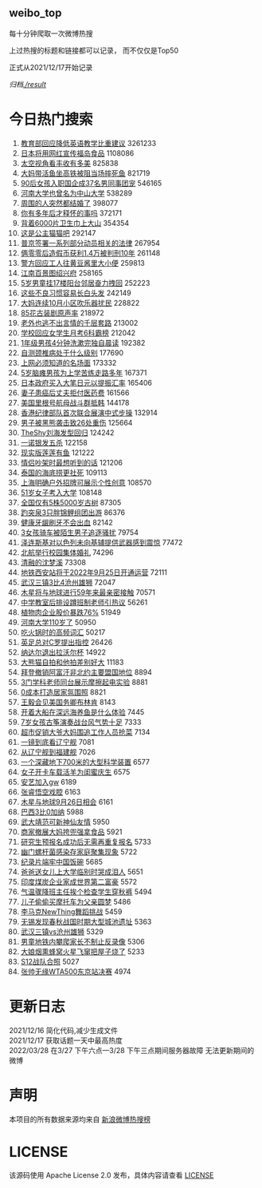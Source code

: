 weibo_top  
---
每十分钟爬取一次微博热搜  

上过热搜的标题和链接都可以记录， 而不仅仅是Top50

正式从2021/12/17开始记录  

*归档[./result](./result/)*

# 今日热门搜索  
1. [教育部回应降低英语教学比重建议](https://s.weibo.com//weibo?q=%23%E6%95%99%E8%82%B2%E9%83%A8%E5%9B%9E%E5%BA%94%E9%99%8D%E4%BD%8E%E8%8B%B1%E8%AF%AD%E6%95%99%E5%AD%A6%E6%AF%94%E9%87%8D%E5%BB%BA%E8%AE%AE%23&t=31&band_rank=1&Refer=top) 3261233
2. [日本将用网红宣传福岛食品](https://s.weibo.com//weibo?q=%23%E6%97%A5%E6%9C%AC%E5%B0%86%E7%94%A8%E7%BD%91%E7%BA%A2%E5%AE%A3%E4%BC%A0%E7%A6%8F%E5%B2%9B%E9%A3%9F%E5%93%81%23&t=31&band_rank=1&Refer=top) 1108086
3. [太空视角看丰收有多美](https://s.weibo.com//weibo?q=%23%E5%A4%AA%E7%A9%BA%E8%A7%86%E8%A7%92%E7%9C%8B%E4%B8%B0%E6%94%B6%E6%9C%89%E5%A4%9A%E7%BE%8E%23&t=31&band_rank=3&Refer=top) 825838
4. [大妈带活鱼坐高铁被阻当场摔死鱼](https://s.weibo.com//weibo?q=%23%E5%A4%A7%E5%A6%88%E5%B8%A6%E6%B4%BB%E9%B1%BC%E5%9D%90%E9%AB%98%E9%93%81%E8%A2%AB%E9%98%BB%E5%BD%93%E5%9C%BA%E6%91%94%E6%AD%BB%E9%B1%BC%23&t=31&band_rank=4&Refer=top) 821719
5. [90后女孩入职国企成37名男同事团宠](https://s.weibo.com//weibo?q=%2390%E5%90%8E%E5%A5%B3%E5%AD%A9%E5%85%A5%E8%81%8C%E5%9B%BD%E4%BC%81%E6%88%9037%E5%90%8D%E7%94%B7%E5%90%8C%E4%BA%8B%E5%9B%A2%E5%AE%A0%23&t=31&band_rank=5&Refer=top) 546165
6. [河南大学也曾名为中山大学](https://s.weibo.com//weibo?q=%23%E6%B2%B3%E5%8D%97%E5%A4%A7%E5%AD%A6%E4%B9%9F%E6%9B%BE%E5%90%8D%E4%B8%BA%E4%B8%AD%E5%B1%B1%E5%A4%A7%E5%AD%A6%23&t=31&band_rank=2&Refer=top) 538289
7. [周围的人突然都结婚了](https://s.weibo.com//weibo?q=%23%E5%91%A8%E5%9B%B4%E7%9A%84%E4%BA%BA%E7%AA%81%E7%84%B6%E9%83%BD%E7%BB%93%E5%A9%9A%E4%BA%86%23&t=31&band_rank=6&Refer=top) 398077
8. [你有多年后才释怀的事吗](https://s.weibo.com//weibo?q=%23%E4%BD%A0%E6%9C%89%E5%A4%9A%E5%B9%B4%E5%90%8E%E6%89%8D%E9%87%8A%E6%80%80%E7%9A%84%E4%BA%8B%E5%90%97%23&t=31&band_rank=8&Refer=top) 372171
9. [背着6000片卫生巾上大山](https://s.weibo.com//weibo?q=%23%E8%83%8C%E7%9D%806000%E7%89%87%E5%8D%AB%E7%94%9F%E5%B7%BE%E4%B8%8A%E5%A4%A7%E5%B1%B1%23&t=31&band_rank=9&Refer=top) 354354
10. [这是公主猫猫吧](https://s.weibo.com//weibo?q=%23%E8%BF%99%E6%98%AF%E5%85%AC%E4%B8%BB%E7%8C%AB%E7%8C%AB%E5%90%A7%23&t=31&band_rank=8&Refer=top) 292147
11. [普京签署一系列部分动员相关的法律](https://s.weibo.com//weibo?q=%23%E6%99%AE%E4%BA%AC%E7%AD%BE%E7%BD%B2%E4%B8%80%E7%B3%BB%E5%88%97%E9%83%A8%E5%88%86%E5%8A%A8%E5%91%98%E7%9B%B8%E5%85%B3%E7%9A%84%E6%B3%95%E5%BE%8B%23&t=31&band_rank=12&Refer=top) 267954
12. [俩零零后造假币获利1.4万被判刑10年](https://s.weibo.com//weibo?q=%23%E4%BF%A9%E9%9B%B6%E9%9B%B6%E5%90%8E%E9%80%A0%E5%81%87%E5%B8%81%E8%8E%B7%E5%88%A91.4%E4%B8%87%E8%A2%AB%E5%88%A4%E5%88%9110%E5%B9%B4%23&t=31&band_rank=5&Refer=top) 261148
13. [警方回应工人往黄豆酱里大小便](https://s.weibo.com//weibo?q=%23%E8%AD%A6%E6%96%B9%E5%9B%9E%E5%BA%94%E5%B7%A5%E4%BA%BA%E5%BE%80%E9%BB%84%E8%B1%86%E9%85%B1%E9%87%8C%E5%A4%A7%E5%B0%8F%E4%BE%BF%23&t=31&band_rank=13&Refer=top) 259813
14. [江南百景图绍兴府](https://s.weibo.com//weibo?q=%23%E6%B1%9F%E5%8D%97%E7%99%BE%E6%99%AF%E5%9B%BE%E7%BB%8D%E5%85%B4%E5%BA%9C%23&t=31&band_rank=14&Refer=top) 258165
15. [5岁男童挂17楼阳台邻居奋力拽回](https://s.weibo.com//weibo?q=%235%E5%B2%81%E7%94%B7%E7%AB%A5%E6%8C%8217%E6%A5%BC%E9%98%B3%E5%8F%B0%E9%82%BB%E5%B1%85%E5%A5%8B%E5%8A%9B%E6%8B%BD%E5%9B%9E%23&t=31&band_rank=12&Refer=top) 252223
16. [这些不良习惯容易长白头发](https://s.weibo.com//weibo?q=%23%E8%BF%99%E4%BA%9B%E4%B8%8D%E8%89%AF%E4%B9%A0%E6%83%AF%E5%AE%B9%E6%98%93%E9%95%BF%E7%99%BD%E5%A4%B4%E5%8F%91%23&t=31&band_rank=15&Refer=top) 242149
17. [大妈连续10月小区吹乐器扰民](https://s.weibo.com//weibo?q=%23%E5%A4%A7%E5%A6%88%E8%BF%9E%E7%BB%AD10%E6%9C%88%E5%B0%8F%E5%8C%BA%E5%90%B9%E4%B9%90%E5%99%A8%E6%89%B0%E6%B0%91%23&t=31&band_rank=7&Refer=top) 228822
18. [85花古装剧原声率](https://s.weibo.com//weibo?q=%2385%E8%8A%B1%E5%8F%A4%E8%A3%85%E5%89%A7%E5%8E%9F%E5%A3%B0%E7%8E%87%23&t=31&band_rank=13&Refer=top) 218972
19. [老外也逃不出言情的千层套路](https://s.weibo.com//weibo?q=%23%E8%80%81%E5%A4%96%E4%B9%9F%E9%80%83%E4%B8%8D%E5%87%BA%E8%A8%80%E6%83%85%E7%9A%84%E5%8D%83%E5%B1%82%E5%A5%97%E8%B7%AF%23&t=31&band_rank=18&Refer=top) 213002
20. [学校回应女学生月考6科霸榜](https://s.weibo.com//weibo?q=%23%E5%AD%A6%E6%A0%A1%E5%9B%9E%E5%BA%94%E5%A5%B3%E5%AD%A6%E7%94%9F%E6%9C%88%E8%80%836%E7%A7%91%E9%9C%B8%E6%A6%9C%23&t=31&band_rank=8&Refer=top) 212042
21. [1年级男孩4分钟洗漱完独自晨读](https://s.weibo.com//weibo?q=%231%E5%B9%B4%E7%BA%A7%E7%94%B7%E5%AD%A94%E5%88%86%E9%92%9F%E6%B4%97%E6%BC%B1%E5%AE%8C%E7%8B%AC%E8%87%AA%E6%99%A8%E8%AF%BB%23&t=31&band_rank=20&Refer=top) 192382
22. [自测颈椎病处于什么级别](https://s.weibo.com//weibo?q=%23%E8%87%AA%E6%B5%8B%E9%A2%88%E6%A4%8E%E7%97%85%E5%A4%84%E4%BA%8E%E4%BB%80%E4%B9%88%E7%BA%A7%E5%88%AB%23&t=31&band_rank=22&Refer=top) 177690
23. [上网必须知道的名场面](https://s.weibo.com//weibo?q=%23%E4%B8%8A%E7%BD%91%E5%BF%85%E9%A1%BB%E7%9F%A5%E9%81%93%E7%9A%84%E5%90%8D%E5%9C%BA%E9%9D%A2%23&t=31&band_rank=23&Refer=top) 173332
24. [5岁脑瘫男孩为上学苦练走路多年](https://s.weibo.com//weibo?q=%235%E5%B2%81%E8%84%91%E7%98%AB%E7%94%B7%E5%AD%A9%E4%B8%BA%E4%B8%8A%E5%AD%A6%E8%8B%A6%E7%BB%83%E8%B5%B0%E8%B7%AF%E5%A4%9A%E5%B9%B4%23&t=31&band_rank=10&Refer=top) 167371
25. [日本政府买入大笔日元以提振汇率](https://s.weibo.com//weibo?q=%23%E6%97%A5%E6%9C%AC%E6%94%BF%E5%BA%9C%E4%B9%B0%E5%85%A5%E5%A4%A7%E7%AC%94%E6%97%A5%E5%85%83%E4%BB%A5%E6%8F%90%E6%8C%AF%E6%B1%87%E7%8E%87%23&t=31&band_rank=11&Refer=top) 165406
26. [妻子患癌后丈夫拒付医药费](https://s.weibo.com//weibo?q=%23%E5%A6%BB%E5%AD%90%E6%82%A3%E7%99%8C%E5%90%8E%E4%B8%88%E5%A4%AB%E6%8B%92%E4%BB%98%E5%8C%BB%E8%8D%AF%E8%B4%B9%23&t=31&band_rank=24&Refer=top) 161566
27. [美国里根号航母战斗群抵韩](https://s.weibo.com//weibo?q=%23%E7%BE%8E%E5%9B%BD%E9%87%8C%E6%A0%B9%E5%8F%B7%E8%88%AA%E6%AF%8D%E6%88%98%E6%96%97%E7%BE%A4%E6%8A%B5%E9%9F%A9%23&t=31&band_rank=13&Refer=top) 144178
28. [香港纪律部队首次联合展演中式步操](https://s.weibo.com//weibo?q=%23%E9%A6%99%E6%B8%AF%E7%BA%AA%E5%BE%8B%E9%83%A8%E9%98%9F%E9%A6%96%E6%AC%A1%E8%81%94%E5%90%88%E5%B1%95%E6%BC%94%E4%B8%AD%E5%BC%8F%E6%AD%A5%E6%93%8D%23&t=31&band_rank=26&Refer=top) 132914
29. [男子被黑熊袭击致26处重伤](https://s.weibo.com//weibo?q=%23%E7%94%B7%E5%AD%90%E8%A2%AB%E9%BB%91%E7%86%8A%E8%A2%AD%E5%87%BB%E8%87%B426%E5%A4%84%E9%87%8D%E4%BC%A4%23&t=31&band_rank=28&Refer=top) 125664
30. [TheShy刘海发型回归](https://s.weibo.com//weibo?q=%23TheShy%E5%88%98%E6%B5%B7%E5%8F%91%E5%9E%8B%E5%9B%9E%E5%BD%92%23&t=31&band_rank=29&Refer=top) 124242
31. [一诺银发五杀](https://s.weibo.com//weibo?q=%23%E4%B8%80%E8%AF%BA%E9%93%B6%E5%8F%91%E4%BA%94%E6%9D%80%23&t=31&band_rank=30&Refer=top) 122158
32. [现实版莲莲有鱼](https://s.weibo.com//weibo?q=%23%E7%8E%B0%E5%AE%9E%E7%89%88%E8%8E%B2%E8%8E%B2%E6%9C%89%E9%B1%BC%23&t=31&band_rank=24&Refer=top) 121222
33. [情侣吵架时最想听到的话](https://s.weibo.com//weibo?q=%23%E6%83%85%E4%BE%A3%E5%90%B5%E6%9E%B6%E6%97%B6%E6%9C%80%E6%83%B3%E5%90%AC%E5%88%B0%E7%9A%84%E8%AF%9D%23&t=31&band_rank=29&Refer=top) 121206
34. [泰国的海底捞更社死](https://s.weibo.com//weibo?q=%23%E6%B3%B0%E5%9B%BD%E7%9A%84%E6%B5%B7%E5%BA%95%E6%8D%9E%E6%9B%B4%E7%A4%BE%E6%AD%BB%23&t=31&band_rank=32&Refer=top) 109113
35. [上海明确户外招牌可展示个性创意](https://s.weibo.com//weibo?q=%23%E4%B8%8A%E6%B5%B7%E6%98%8E%E7%A1%AE%E6%88%B7%E5%A4%96%E6%8B%9B%E7%89%8C%E5%8F%AF%E5%B1%95%E7%A4%BA%E4%B8%AA%E6%80%A7%E5%88%9B%E6%84%8F%23&t=31&band_rank=33&Refer=top) 108570
36. [51岁女子考入大学](https://s.weibo.com//weibo?q=%2351%E5%B2%81%E5%A5%B3%E5%AD%90%E8%80%83%E5%85%A5%E5%A4%A7%E5%AD%A6%23&t=31&band_rank=15&Refer=top) 108148
37. [全国仅有5株5000岁古树](https://s.weibo.com//weibo?q=%23%E5%85%A8%E5%9B%BD%E4%BB%85%E6%9C%895%E6%A0%AA5000%E5%B2%81%E5%8F%A4%E6%A0%91%23&t=31&band_rank=37&Refer=top) 87305
38. [趵突泉3只胖锦鲤组团出游](https://s.weibo.com//weibo?q=%23%E8%B6%B5%E7%AA%81%E6%B3%893%E5%8F%AA%E8%83%96%E9%94%A6%E9%B2%A4%E7%BB%84%E5%9B%A2%E5%87%BA%E6%B8%B8%23&t=31&band_rank=38&Refer=top) 86376
39. [健康牙龈刷牙不会出血](https://s.weibo.com//weibo?q=%23%E5%81%A5%E5%BA%B7%E7%89%99%E9%BE%88%E5%88%B7%E7%89%99%E4%B8%8D%E4%BC%9A%E5%87%BA%E8%A1%80%23&t=31&band_rank=39&Refer=top) 82142
40. [3女孩骑车被陌生男子追逐骚扰](https://s.weibo.com//weibo?q=%233%E5%A5%B3%E5%AD%A9%E9%AA%91%E8%BD%A6%E8%A2%AB%E9%99%8C%E7%94%9F%E7%94%B7%E5%AD%90%E8%BF%BD%E9%80%90%E9%AA%9A%E6%89%B0%23&t=31&band_rank=41&Refer=top) 79754
41. [泽连斯基对以色列未向基辅提供武器感到震惊](https://s.weibo.com//weibo?q=%23%E6%B3%BD%E8%BF%9E%E6%96%AF%E5%9F%BA%E5%AF%B9%E4%BB%A5%E8%89%B2%E5%88%97%E6%9C%AA%E5%90%91%E5%9F%BA%E8%BE%85%E6%8F%90%E4%BE%9B%E6%AD%A6%E5%99%A8%E6%84%9F%E5%88%B0%E9%9C%87%E6%83%8A%23&t=31&band_rank=42&Refer=top) 77472
42. [北航举行校园集体婚礼](https://s.weibo.com//weibo?q=%23%E5%8C%97%E8%88%AA%E4%B8%BE%E8%A1%8C%E6%A0%A1%E5%9B%AD%E9%9B%86%E4%BD%93%E5%A9%9A%E7%A4%BC%23&t=31&band_rank=45&Refer=top) 74296
43. [清融的沈梦溪](https://s.weibo.com//weibo?q=%23%E6%B8%85%E8%9E%8D%E7%9A%84%E6%B2%88%E6%A2%A6%E6%BA%AA%23&t=31&band_rank=46&Refer=top) 73308
44. [地铁西安站将于2022年9月25日开通运营](https://s.weibo.com//weibo?q=%E5%9C%B0%E9%93%81%E8%A5%BF%E5%AE%89%E7%AB%99%E5%B0%86%E4%BA%8E2022%E5%B9%B49%E6%9C%8825%E6%97%A5%E5%BC%80%E9%80%9A%E8%BF%90%E8%90%A5&t=31&band_rank=24&Refer=top) 72111
45. [武汉三镇3比4沧州雄狮](https://s.weibo.com//weibo?q=%23%E6%AD%A6%E6%B1%89%E4%B8%89%E9%95%873%E6%AF%944%E6%B2%A7%E5%B7%9E%E9%9B%84%E7%8B%AE%23&t=31&band_rank=46&Refer=top) 72047
46. [木星将与地球进行59年来最亲密接触](https://s.weibo.com//weibo?q=%23%E6%9C%A8%E6%98%9F%E5%B0%86%E4%B8%8E%E5%9C%B0%E7%90%83%E8%BF%9B%E8%A1%8C59%E5%B9%B4%E6%9D%A5%E6%9C%80%E4%BA%B2%E5%AF%86%E6%8E%A5%E8%A7%A6%23&t=31&band_rank=42&Refer=top) 70571
47. [中学教室后排设蹲班制老师引热议](https://s.weibo.com//weibo?q=%23%E4%B8%AD%E5%AD%A6%E6%95%99%E5%AE%A4%E5%90%8E%E6%8E%92%E8%AE%BE%E8%B9%B2%E7%8F%AD%E5%88%B6%E8%80%81%E5%B8%88%E5%BC%95%E7%83%AD%E8%AE%AE%23&t=31&band_rank=33&Refer=top) 56261
48. [植物肉企业股价暴跌76%](https://s.weibo.com//weibo?q=%23%E6%A4%8D%E7%89%A9%E8%82%89%E4%BC%81%E4%B8%9A%E8%82%A1%E4%BB%B7%E6%9A%B4%E8%B7%8C76%25%23&t=31&band_rank=36&Refer=top) 51949
49. [河南大学110岁了](https://s.weibo.com//weibo?q=%23%E6%B2%B3%E5%8D%97%E5%A4%A7%E5%AD%A6110%E5%B2%81%E4%BA%86%23&t=31&band_rank=46&Refer=top) 50950
50. [吃火锅时的高频词汇](https://s.weibo.com//weibo?q=%23%E5%90%83%E7%81%AB%E9%94%85%E6%97%B6%E7%9A%84%E9%AB%98%E9%A2%91%E8%AF%8D%E6%B1%87%23&t=31&band_rank=37&Refer=top) 50217
51. [英足总对C罗提出指控](https://s.weibo.com//weibo?q=%23%E8%8B%B1%E8%B6%B3%E6%80%BB%E5%AF%B9C%E7%BD%97%E6%8F%90%E5%87%BA%E6%8C%87%E6%8E%A7%23&t=31&band_rank=46&Refer=top) 26426
52. [纳达尔退出拉沃尔杯](https://s.weibo.com//weibo?q=%23%E7%BA%B3%E8%BE%BE%E5%B0%94%E9%80%80%E5%87%BA%E6%8B%89%E6%B2%83%E5%B0%94%E6%9D%AF%23&t=31&band_rank=49&Refer=top) 14922
53. [大熊猫自拍和他拍差别好大](https://s.weibo.com//weibo?q=%E5%A4%A7%E7%86%8A%E7%8C%AB%E8%87%AA%E6%8B%8D%E5%92%8C%E4%BB%96%E6%8B%8D%E5%B7%AE%E5%88%AB%E5%A5%BD%E5%A4%A7&t=31&band_rank=42&Refer=top) 11183
54. [拜登撤销阿富汗非北约主要盟国地位](https://s.weibo.com//weibo?q=%E6%8B%9C%E7%99%BB%E6%92%A4%E9%94%80%E9%98%BF%E5%AF%8C%E6%B1%97%E9%9D%9E%E5%8C%97%E7%BA%A6%E4%B8%BB%E8%A6%81%E7%9B%9F%E5%9B%BD%E5%9C%B0%E4%BD%8D&t=31&band_rank=47&Refer=top) 8894
55. [3门学科老师同台展示摩擦起电实验](https://s.weibo.com//weibo?q=%233%E9%97%A8%E5%AD%A6%E7%A7%91%E8%80%81%E5%B8%88%E5%90%8C%E5%8F%B0%E5%B1%95%E7%A4%BA%E6%91%A9%E6%93%A6%E8%B5%B7%E7%94%B5%E5%AE%9E%E9%AA%8C%23&t=31&band_rank=48&Refer=top) 8881
56. [0成本打造居家氛围照](https://s.weibo.com//weibo?q=%230%E6%88%90%E6%9C%AC%E6%89%93%E9%80%A0%E5%B1%85%E5%AE%B6%E6%B0%9B%E5%9B%B4%E7%85%A7%23&t=31&band_rank=49&Refer=top) 8821
57. [王毅会见美国务卿布林肯](https://s.weibo.com//weibo?q=%23%E7%8E%8B%E6%AF%85%E4%BC%9A%E8%A7%81%E7%BE%8E%E5%9B%BD%E5%8A%A1%E5%8D%BF%E5%B8%83%E6%9E%97%E8%82%AF%23&t=31&band_rank=50&Refer=top) 8143
58. [开着大船在深远海养鱼是什么体验](https://s.weibo.com//weibo?q=%23%E5%BC%80%E7%9D%80%E5%A4%A7%E8%88%B9%E5%9C%A8%E6%B7%B1%E8%BF%9C%E6%B5%B7%E5%85%BB%E9%B1%BC%E6%98%AF%E4%BB%80%E4%B9%88%E4%BD%93%E9%AA%8C%23&t=31&band_rank=48&Refer=top) 7445
59. [7岁女孩古筝演奏战台风气势十足](https://s.weibo.com//weibo?q=%237%E5%B2%81%E5%A5%B3%E5%AD%A9%E5%8F%A4%E7%AD%9D%E6%BC%94%E5%A5%8F%E6%88%98%E5%8F%B0%E9%A3%8E%E6%B0%94%E5%8A%BF%E5%8D%81%E8%B6%B3%23&t=31&band_rank=50&Refer=top) 7333
60. [超市促销大爷大妈围追工作人员抢菜](https://s.weibo.com//weibo?q=%23%E8%B6%85%E5%B8%82%E4%BF%83%E9%94%80%E5%A4%A7%E7%88%B7%E5%A4%A7%E5%A6%88%E5%9B%B4%E8%BF%BD%E5%B7%A5%E4%BD%9C%E4%BA%BA%E5%91%98%E6%8A%A2%E8%8F%9C%23&t=31&band_rank=47&Refer=top) 7134
61. [一镜到底看辽宁舰](https://s.weibo.com//weibo?q=%23%E4%B8%80%E9%95%9C%E5%88%B0%E5%BA%95%E7%9C%8B%E8%BE%BD%E5%AE%81%E8%88%B0%23&t=31&band_rank=49&Refer=top) 7081
62. [从辽宁舰到福建舰](https://s.weibo.com//weibo?q=%23%E4%BB%8E%E8%BE%BD%E5%AE%81%E8%88%B0%E5%88%B0%E7%A6%8F%E5%BB%BA%E8%88%B0%23&t=31&band_rank=50&Refer=top) 7026
63. [一个深藏地下700米的大型科学装置](https://s.weibo.com//weibo?q=%23%E4%B8%80%E4%B8%AA%E6%B7%B1%E8%97%8F%E5%9C%B0%E4%B8%8B700%E7%B1%B3%E7%9A%84%E5%A4%A7%E5%9E%8B%E7%A7%91%E5%AD%A6%E8%A3%85%E7%BD%AE%23&t=31&band_rank=49&Refer=top) 6577
64. [女子开卡车载活羊为闺蜜庆生](https://s.weibo.com//weibo?q=%23%E5%A5%B3%E5%AD%90%E5%BC%80%E5%8D%A1%E8%BD%A6%E8%BD%BD%E6%B4%BB%E7%BE%8A%E4%B8%BA%E9%97%BA%E8%9C%9C%E5%BA%86%E7%94%9F%23&t=31&band_rank=50&Refer=top) 6575
65. [安艺加入gw](https://s.weibo.com//weibo?q=%23%E5%AE%89%E8%89%BA%E5%8A%A0%E5%85%A5gw%23&t=31&band_rank=50&Refer=top) 6189
66. [张睿悟空戏腔](https://s.weibo.com//weibo?q=%23%E5%BC%A0%E7%9D%BF%E6%82%9F%E7%A9%BA%E6%88%8F%E8%85%94%23&t=31&band_rank=45&Refer=top) 6163
67. [木星与地球9月26日相会](https://s.weibo.com//weibo?q=%23%E6%9C%A8%E6%98%9F%E4%B8%8E%E5%9C%B0%E7%90%839%E6%9C%8826%E6%97%A5%E7%9B%B8%E4%BC%9A%23&t=31&band_rank=44&Refer=top) 6161
68. [巴西3比0加纳](https://s.weibo.com//weibo?q=%E5%B7%B4%E8%A5%BF3%E6%AF%940%E5%8A%A0%E7%BA%B3&t=31&band_rank=45&Refer=top) 5988
69. [武大靖范可新神仙友情](https://s.weibo.com//weibo?q=%23%E6%AD%A6%E5%A4%A7%E9%9D%96%E8%8C%83%E5%8F%AF%E6%96%B0%E7%A5%9E%E4%BB%99%E5%8F%8B%E6%83%85%23&t=31&band_rank=48&Refer=top) 5950
70. [商家撤展大妈挎兜强拿食品](https://s.weibo.com//weibo?q=%23%E5%95%86%E5%AE%B6%E6%92%A4%E5%B1%95%E5%A4%A7%E5%A6%88%E6%8C%8E%E5%85%9C%E5%BC%BA%E6%8B%BF%E9%A3%9F%E5%93%81%23&t=31&band_rank=50&Refer=top) 5921
71. [研究生预报名成功后无需再重复报名](https://s.weibo.com//weibo?q=%23%E7%A0%94%E7%A9%B6%E7%94%9F%E9%A2%84%E6%8A%A5%E5%90%8D%E6%88%90%E5%8A%9F%E5%90%8E%E6%97%A0%E9%9C%80%E5%86%8D%E9%87%8D%E5%A4%8D%E6%8A%A5%E5%90%8D%23&t=31&band_rank=46&Refer=top) 5733
72. [幽门螺杆菌感染存家庭聚集现象](https://s.weibo.com//weibo?q=%23%E5%B9%BD%E9%97%A8%E8%9E%BA%E6%9D%86%E8%8F%8C%E6%84%9F%E6%9F%93%E5%AD%98%E5%AE%B6%E5%BA%AD%E8%81%9A%E9%9B%86%E7%8E%B0%E8%B1%A1%23&t=31&band_rank=46&Refer=top) 5722
73. [纪录片端牢中国饭碗](https://s.weibo.com//weibo?q=%23%E7%BA%AA%E5%BD%95%E7%89%87%E7%AB%AF%E7%89%A2%E4%B8%AD%E5%9B%BD%E9%A5%AD%E7%A2%97%23&t=31&band_rank=50&Refer=top) 5685
74. [爸爸送女儿上大学临别时哭成泪人](https://s.weibo.com//weibo?q=%23%E7%88%B8%E7%88%B8%E9%80%81%E5%A5%B3%E5%84%BF%E4%B8%8A%E5%A4%A7%E5%AD%A6%E4%B8%B4%E5%88%AB%E6%97%B6%E5%93%AD%E6%88%90%E6%B3%AA%E4%BA%BA%23&t=31&band_rank=50&Refer=top) 5651
75. [印度煤炭企业家成世界第二富豪](https://s.weibo.com//weibo?q=%23%E5%8D%B0%E5%BA%A6%E7%85%A4%E7%82%AD%E4%BC%81%E4%B8%9A%E5%AE%B6%E6%88%90%E4%B8%96%E7%95%8C%E7%AC%AC%E4%BA%8C%E5%AF%8C%E8%B1%AA%23&t=31&band_rank=46&Refer=top) 5572
76. [气温骤降班主任挨个检查学生穿秋裤](https://s.weibo.com//weibo?q=%23%E6%B0%94%E6%B8%A9%E9%AA%A4%E9%99%8D%E7%8F%AD%E4%B8%BB%E4%BB%BB%E6%8C%A8%E4%B8%AA%E6%A3%80%E6%9F%A5%E5%AD%A6%E7%94%9F%E7%A9%BF%E7%A7%8B%E8%A3%A4%23&t=31&band_rank=45&Refer=top) 5494
77. [儿子偷偷买摩托车为父亲圆梦](https://s.weibo.com//weibo?q=%23%E5%84%BF%E5%AD%90%E5%81%B7%E5%81%B7%E4%B9%B0%E6%91%A9%E6%89%98%E8%BD%A6%E4%B8%BA%E7%88%B6%E4%BA%B2%E5%9C%86%E6%A2%A6%23&t=31&band_rank=48&Refer=top) 5486
78. [李马克NewThing舞蹈挑战](https://s.weibo.com//weibo?q=%23%E6%9D%8E%E9%A9%AC%E5%85%8BNewThing%E8%88%9E%E8%B9%88%E6%8C%91%E6%88%98%23&t=31&band_rank=49&Refer=top) 5459
79. [无锡发现春秋战国时期大型城池遗址](https://s.weibo.com//weibo?q=%23%E6%97%A0%E9%94%A1%E5%8F%91%E7%8E%B0%E6%98%A5%E7%A7%8B%E6%88%98%E5%9B%BD%E6%97%B6%E6%9C%9F%E5%A4%A7%E5%9E%8B%E5%9F%8E%E6%B1%A0%E9%81%97%E5%9D%80%23&t=31&band_rank=50&Refer=top) 5363
80. [武汉三镇vs沧州雄狮](https://s.weibo.com//weibo?q=%23%E6%AD%A6%E6%B1%89%E4%B8%89%E9%95%87vs%E6%B2%A7%E5%B7%9E%E9%9B%84%E7%8B%AE%23&t=31&band_rank=50&Refer=top) 5329
81. [男童地铁内攀爬家长不制止反录像](https://s.weibo.com//weibo?q=%23%E7%94%B7%E7%AB%A5%E5%9C%B0%E9%93%81%E5%86%85%E6%94%80%E7%88%AC%E5%AE%B6%E9%95%BF%E4%B8%8D%E5%88%B6%E6%AD%A2%E5%8F%8D%E5%BD%95%E5%83%8F%23&t=31&band_rank=49&Refer=top) 5306
82. [大娘烟熏蜂窝火星飞窜把屋子烧了](https://s.weibo.com//weibo?q=%23%E5%A4%A7%E5%A8%98%E7%83%9F%E7%86%8F%E8%9C%82%E7%AA%9D%E7%81%AB%E6%98%9F%E9%A3%9E%E7%AA%9C%E6%8A%8A%E5%B1%8B%E5%AD%90%E7%83%A7%E4%BA%86%23&t=31&band_rank=48&Refer=top) 5233
83. [S12战队合照](https://s.weibo.com//weibo?q=%23S12%E6%88%98%E9%98%9F%E5%90%88%E7%85%A7%23&t=31&band_rank=48&Refer=top) 5027
84. [张帅无缘WTA500东京站决赛](https://s.weibo.com//weibo?q=%23%E5%BC%A0%E5%B8%85%E6%97%A0%E7%BC%98WTA500%E4%B8%9C%E4%BA%AC%E7%AB%99%E5%86%B3%E8%B5%9B%23&t=31&band_rank=49&Refer=top) 4974
# 更新日志  
2021/12/16  简化代码,减少生成文件  
2021/12/17  获取话题一天中最高热度  
2022/03/28  在3/27 下午六点—3/28 下午三点期间服务器故障 无法更新期间的微博  
# 声明  
本项目的所有数据来源均来自 [新浪微博热搜榜](https://s.weibo.com/top/summary)  

# LICENSE
该源码使用 Apache License 2.0 发布，具体内容请查看 [LICENSE](./LICENSE)
